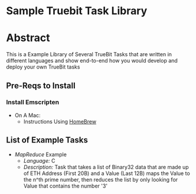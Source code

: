 # Sample Truebit Task Library

# Abstract

This is a Example Library of Several TrueBit Tasks that are written in different languages and show end-to-end how you would develop and deploy your own TrueBit tasks

## Pre-Reqs to Install

### Install Emscripten

* On A Mac:
    * Instructions Using [HomeBrew](https://formulae.brew.sh/formula/emscripten)

## List of Example Tasks

* _MapReduce_ Example
    * _Language:_ C
    * _Description:_ Task that takes a list of Binary32 data that are made up of ETH Address (First 20B) and a Value (Last 12B) maps the Value to the n^th prime number, then reduces the list by only looking for Value that contains the number '3'
